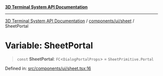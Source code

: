 [**3D Terminal System API Documentation**](../../../../README.md)

***

[3D Terminal System API Documentation](../../../../README.md) / [components/ui/sheet](../README.md) / SheetPortal

# Variable: SheetPortal

> `const` **SheetPortal**: `FC`\<`DialogPortalProps`\> = `SheetPrimitive.Portal`

Defined in: [src/components/ui/sheet.tsx:16](https://github.com/Dicommunitas/ThreeJS_Terminal_3D/blob/4466777f13a6776beed134cf281b05ece637d113/src/components/ui/sheet.tsx#L16)
